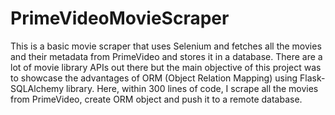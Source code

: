 # PrimeVideoMovieScraper
This is a basic movie scraper that uses Selenium and fetches all the movies and their metadata from PrimeVideo and stores it in a database.
There are a lot of movie library APIs out there but the main objective of this project was to showcase the advantages of ORM (Object Relation Mapping) using Flask-SQLAlchemy library. Here, within 300 lines of code, I scrape all the movies from PrimeVideo, create ORM object and push it to a remote database.
